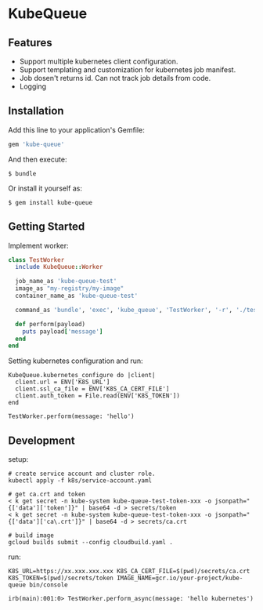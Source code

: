 # KubeQueue

## Features

- Support multiple kubernetes client configuration.
- Support templating and customization for kubernetes job manifest.
- Job dosen't returns id. Can not track job details from code.
- Logging

## Installation

Add this line to your application's Gemfile:

```ruby
gem 'kube-queue'
```

And then execute:

    $ bundle

Or install it yourself as:

    $ gem install kube-queue

## Getting Started

Implement worker:

```ruby
class TestWorker
  include KubeQueue::Worker

  job_name_as 'kube-queue-test'
  image_as "my-registry/my-image"
  container_name_as 'kube-queue-test'

  command_as 'bundle', 'exec', 'kube_queue', 'TestWorker', '-r', './test_worker.rb'

  def perform(payload)
    puts payload['message']
  end
end
```

Setting kubernetes configuration and run:

```
KubeQueue.kubernetes_configure do |client|
  client.url = ENV['K8S_URL']
  client.ssl_ca_file = ENV['K8S_CA_CERT_FILE']
  client.auth_token = File.read(ENV['K8S_TOKEN'])
end

TestWorker.perform(message: 'hello')
```

## Development

setup:

```
# create service account and cluster role.
kubectl apply -f k8s/service-account.yaml

# get ca.crt and token
< k get secret -n kube-system kube-queue-test-token-xxx -o jsonpath="{['data']['token']}" | base64 -d > secrets/token
< k get secret -n kube-system kube-queue-test-token-xxx -o jsonpath="{['data']['ca\.crt']}" | base64 -d > secrets/ca.crt

# build image
gcloud builds submit --config cloudbuild.yaml .
```

run:

```
K8S_URL=https://xx.xxx.xxx.xxx K8S_CA_CERT_FILE=$(pwd)/secrets/ca.crt K8S_TOKEN=$(pwd)/secrets/token IMAGE_NAME=gcr.io/your-project/kube-queue bin/console

irb(main):001:0> TestWorker.perform_async(message: 'hello kubernetes')
```
